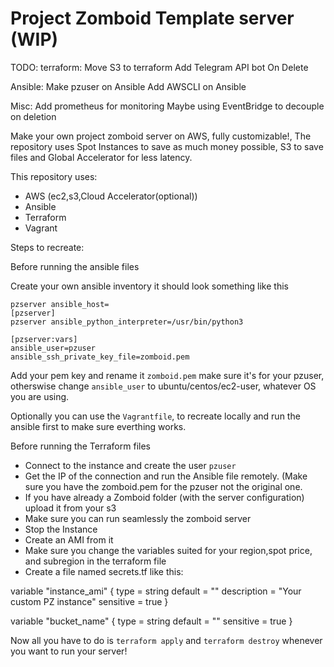 # Project Zomboid Template server (WIP)

TODO:
terraform:
Move S3 to terraform
Add Telegram API bot
On Delete

Ansible:
Make pzuser on Ansible
Add AWSCLI on Ansible

Misc:
Add prometheus for monitoring
Maybe using EventBridge to decouple on deletion                                              

Make your own project zomboid server on AWS, fully customizable!, The repository uses Spot Instances to save as much money possible, S3 to save files and Global Accelerator for less latency.

This repository uses:

 - AWS (ec2,s3,Cloud Accelerator(optional))
 - Ansible
 - Terraform
 - Vagrant

Steps to recreate:

Before running the ansible files

   Create your own ansible inventory it should look something like this
    
    pzserver ansible_host=
    [pzserver]
    pzserver ansible_python_interpreter=/usr/bin/python3

    [pzserver:vars] 
    ansible_user=pzuser
    ansible_ssh_private_key_file=zomboid.pem

Add your pem key and rename it `zomboid.pem` make sure it's for your pzuser, otherswise change `ansible_user` to ubuntu/centos/ec2-user, whatever OS you are using.

Optionally you can use the `Vagrantfile`, to recreate locally and run the ansible first to make sure everthing works.

Before running the Terraform files

- Connect to the instance and create the user `pzuser`
- Get the IP of the connection and run the Ansible file remotely. (Make sure you have the zomboid.pem for the pzuser not the original one.
- If you have already a Zomboid folder (with the server configuration) upload it from your s3
- Make sure you can run seamlessly the zomboid server
- Stop the Instance
- Create an AMI from it
- Make sure you change the variables suited for your region,spot price, and subregion in the terraform file
- Create a file named secrets.tf like this:

 variable "instance_ami" {
  type        = string
  default     = "<your-ami>"
  description = "Your custom PZ instance"
  sensitive   = true
}

variable "bucket_name" {
  type      = string
  default   = "<your-bucket-name>"
  sensitive = true
}

Now all you have to do is `terraform apply` and `terraform destroy` whenever you want to run your server!
